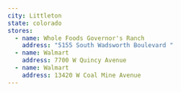 ```yaml
---
city: Littleton
state: colorado
stores:
  - name: Whole Foods Governor's Ranch
    address: "5155 South Wadsworth Boulevard "
  - name: Walmart
    address: 7700 W Quincy Avenue
  - name: Walmart
    address: 13420 W Coal Mine Avenue
---
```

